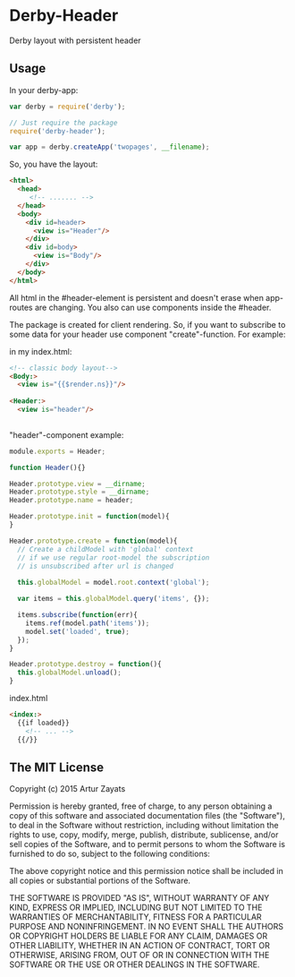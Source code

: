 # Derby-Header 

Derby layout with persistent header

## Usage

In your derby-app:

```js
var derby = require('derby');

// Just require the package
require('derby-header');

var app = derby.createApp('twopages', __filename);
```

So, you have the layout:

```html
<html>
  <head>
     <!-- ....... -->
  </head>
  <body>
    <div id=header>
      <view is="Header"/>
    </div>
    <div id=body>
      <view is="Body"/>
    </div>
  </body>
</html>
```

All html in the #header-element is persistent and doesn't erase when app-routes 
are changing. You also can use components inside the #header.

The package is created for client rendering. So, if you want to subscribe to 
some data for your header use component "create"-function. For example:

in my index.html:

```html
<!-- classic body layout-->
<Body:>
  <view is="{{$render.ns}}"/>
  
<Header:>
  <view is="header"/>
 
```

"header"-component example:

```js
module.exports = Header;

function Header(){}

Header.prototype.view = __dirname;
Header.prototype.style = __dirname;
Header.prototype.name = header;

Header.prototype.init = function(model){
}

Header.prototype.create = function(model){
  // Create a childModel with 'global' context
  // if we use regular root-model the subscription
  // is unsubscribed after url is changed
  
  this.globalModel = model.root.context('global');

  var items = this.globalModel.query('items', {});

  items.subscribe(function(err){
    items.ref(model.path('items'));
    model.set('loaded', true);
  });
}

Header.prototype.destroy = function(){
  this.globalModel.unload();
}

```

index.html
```html
<index:>
  {{if loaded}}
    <!-- ... -->
  {{/}}
```

## The MIT License

Copyright (c) 2015 Artur Zayats

Permission is hereby granted, free of charge, 
to any person obtaining a copy of this software and 
associated documentation files (the "Software"), to 
deal in the Software without restriction, including 
without limitation the rights to use, copy, modify, 
merge, publish, distribute, sublicense, and/or sell 
copies of the Software, and to permit persons to whom 
the Software is furnished to do so, 
subject to the following conditions:

The above copyright notice and this permission notice 
shall be included in all copies or substantial portions of the Software.

THE SOFTWARE IS PROVIDED "AS IS", WITHOUT WARRANTY OF ANY KIND, 
EXPRESS OR IMPLIED, INCLUDING BUT NOT LIMITED TO THE WARRANTIES 
OF MERCHANTABILITY, FITNESS FOR A PARTICULAR PURPOSE AND NONINFRINGEMENT. 
IN NO EVENT SHALL THE AUTHORS OR COPYRIGHT HOLDERS BE LIABLE FOR 
ANY CLAIM, DAMAGES OR OTHER LIABILITY, WHETHER IN AN ACTION OF CONTRACT, 
TORT OR OTHERWISE, ARISING FROM, OUT OF OR IN CONNECTION WITH THE 
SOFTWARE OR THE USE OR OTHER DEALINGS IN THE SOFTWARE.
